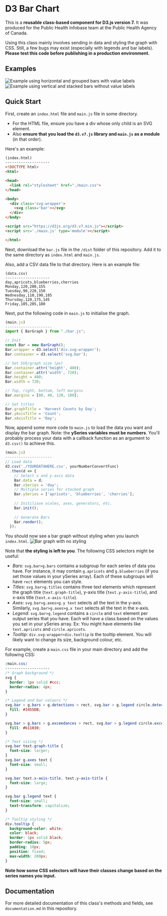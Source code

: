 # D3 Bar Chart

This is a **reusable class-based component for D3.js version 7.** It was produced for the Public Health Infobase team at the Public Health Agency of Canada. 

Using this class mainly involves sending in data and styling the graph with CSS. Still, a few bugs may exist (especially with legends and bar labels). **Please test this code before publishing in a production environment.**

## Examples
![Example using horizontal and grouped bars with value labels](/img/rotatedGroupedBarGraph.png)
![Example using vertical and stacked bars without value labels](/img/stackedGraph.png)

## Quick Start
First, create an `index.html` file and `main.js` file in some directory. 
- For the HTML file, ensure you have a div whose only child is an SVG element.
- Also **ensure that you load the `d3.v7.js` library and `main.js` as a module** (in that order).

Here's an example:

```html
(index.html)
--------------------
<!DOCTYPE html>
<html>

<head>
  <link rel="stylesheet" href="./main.css">
</head>

<body>
  <div class='svg-wrapper'>
    <svg class='bar'></svg>
  </div>
</body>

<script src="https://d3js.org/d3.v7.min.js"></script>
<script src='./main.js' type='module'></script>

</html>
```

Next, download the `bar.js` file in the `/dist` folder of this repository. 
Add it to the same directory as `index.html` and `main.js`. 

Also, add a CSV data file to that directory. Here is an example file:
```csv
(data.csv)
--------------------
day,apricots,blueberries,cherries
Monday,120,200,155
Tuesday,90,220,150
Wednesday,110,190,185
Thursday,120,175,145
Friday,105,205,180 
```

Next, put the following code in `main.js` to initialise the graph.

```js
(main.js)
---------------------
import { BarGraph } from "./bar.js";

// Init
const Bar = new BarGraph();
Bar.wrapper = d3.select('div.svg-wrapper');
Bar.container = d3.select('svg.bar');

// Set SVG/graph size (px)
Bar.container.attr('height', 480);
Bar.container.attr('width', 720);
Bar.height = 480;
Bar.width = 720;

// Top, right, bottom, left margins
Bar.margins = [80, 40, 120, 100];

// Set titles
Bar.graphTitle = 'Harvest Counts by Day';
Bar.yAxisTitle = 'Count';
Bar.xAxisTitle = 'Day';
```

Now, append some more code to `main.js` to load the data you want and display the bar graph.
Note: the **ySeries variables must be numbers**.
You'll probably process your data with a callback function as an argument to `d3.csv()` to achieve this.

```js
(main.js)
---------------------
// Load data
d3.csv('./YOURDATAHERE.csv', yourNumberConvertFunc)
  .then(d => {
    // Select x and y-axis data
    Bar.data = d;
    Bar.xSeries = 'day';
    // Multiple series for stacked graph
    Bar.ySeries = ['apricots', 'blueberries', 'cherries'];
    
    // Initiliase scales, axes, generators, etc.
    Bar.init();
    
    // Generate Bars
    Bar.render();
  });
```

You should now see a bar graph without styling when you launch `index.html`.
![Bar graph with no styling](/img/noStyles.png)

Note that **the styling is left to you**. 
The following CSS selectors might be useful:
- *Bars*: `svg.bar>g.bars` contains a subgroup for each series of data
  you have. For instance, it may contain `g.apricots` and `g.blueberries`
  (if you set those values in your ySeries array). Each of these subgroups will have `rect` elements you can style. 
- *Titles*: `svg.bar>g.titles` contains three text elements 
  which represent the graph title (`text.graph-title`), 
  y-axis title (`text.y-axis-title`), and x-axis title 
  (`text.x-axis-title`).
- *Axes*: `svg.bar>g.axes>g.y text` selects all the text in the 
  y-axis. Similarly, `svg.bar>g.axes>g.x text` selects 
  all the text in the x-axis.
- *Legend*: `svg.bar>g.legend` contains a `circle` and `text` element
  per output series that you have. Each will have a class based on 
  the values you set in your ySeries array. Ex: You might have 
  elements like `text.apricots` and `circle.apricots`.
- *Tooltip*: `div.svg-wrapper>div.tooltip` is the tooltip element. You
  will likely want to change its size, background colour, etc. 

For example, create a `main.css` file in your main directory and add the following CSS:
```css
(main.css)
--------------------
/* Graph background */
svg {
  border: 1px solid #ccc;
  border-radius: 4px;
}

/* Legend and bar colours */
svg.bar > g.bars > g.detections > rect, svg.bar > g.legend circle.detections {
  fill: #3455DB;
}

svg.bar > g.bars > g.exceedances > rect, svg.bar > g.legend circle.exceedances {
  fill: #b11030;
}

/* Text sizing */
svg.bar text.graph-title {
  font-size: larger;
}
svg.bar g.axes text {
  font-size: small;
}

svg.bar text.x-axis-title, text.y-axis-title {
  font-size: large;
}

svg.bar g.legend text {
  font-size: small;
  text-transform: capitalize;
}

/* Tooltip styling */
div.tooltip {
  background-color: white;
  color: black;
  border: 1px solid black;
  border-radius: 5px;
  padding: 10px;
  position: fixed;
  max-width: 200px;
}
```

**Note how some CSS selectors will have their classes
change based on the series names you input.**

## Documentation
For more detailed documentation of this class's methods and fields, see `documentation.md` in this repository.